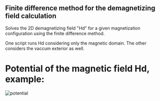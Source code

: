 ## Finite difference method for the demagnetizing field calculation
Solves the  2D demagnetizing field "Hd" for a given magnetization configuration using the finite difference method.

One script runs Hd considering only the magnetic domain. The other considers the vaccum exterior as well.

# Potential of the magnetic field Hd, example:
![potential](https://github.com/user-attachments/assets/1b468598-1750-4ba6-9834-c1632d11e067)
